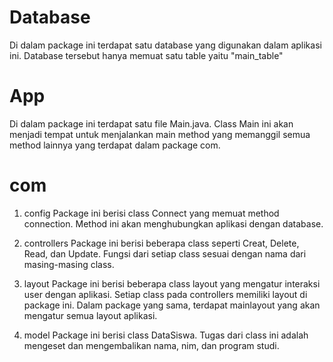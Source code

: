 # Database
Di dalam package ini terdapat satu database yang digunakan dalam aplikasi ini. Database tersebut hanya memuat satu table yaitu "main_table"

# App
Di dalam package ini terdapat satu file Main.java. Class Main ini akan menjadi tempat untuk menjalankan main method yang memanggil semua method lainnya yang terdapat dalam package com.

# com
1. config
    Package ini berisi class Connect yang memuat method connection. Method ini akan menghubungkan aplikasi dengan database.

2. controllers
    Package ini berisi beberapa class seperti Creat, Delete, Read, dan Update. Fungsi dari setiap class sesuai dengan nama dari masing-masing class.

3. layout
    Package ini berisi beberapa class layout yang mengatur interaksi user dengan aplikasi. Setiap class pada controllers memiliki layout di package ini. Dalam package yang sama, terdapat mainlayout yang akan mengatur semua layout aplikasi.

4. model 
    Package ini berisi class DataSiswa. Tugas dari class ini adalah mengeset dan mengembalikan nama, nim, dan program studi.
